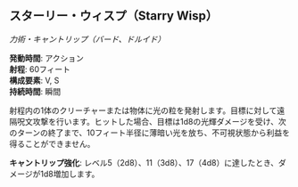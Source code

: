 ## スターリー・ウィスプ（Starry Wisp）
*力術・キャントリップ（バード、ドルイド）*

**発動時間**: アクション  
**射程**: 60フィート  
**構成要素**: V, S  
**持続時間**: 瞬間

射程内の1体のクリーチャーまたは物体に光の粒を発射します。目標に対して遠隔呪文攻撃を行います。ヒットした場合、目標は1d8の光輝ダメージを受け、次のターンの終了まで、10フィート半径に薄暗い光を放ち、不可視状態から利益を得ることができません。

**キャントリップ強化**: レベル5（2d8）、11（3d8）、17（4d8）に達したとき、ダメージが1d8増加します。
